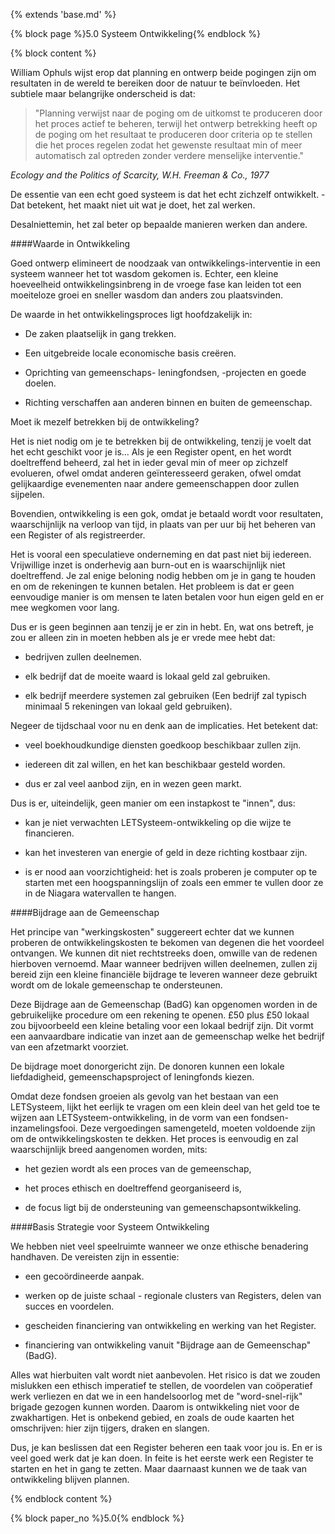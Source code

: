 {% extends 'base.md' %}

{% block page %}5.0 Systeem Ontwikkeling{% endblock %}

{% block content %}

William Ophuls wijst erop dat planning en ontwerp beide pogingen zijn om
resultaten in de wereld te bereiken door de natuur te beïnvloeden. 
Het subtiele maar belangrijke onderscheid is dat:

> "Planning verwijst naar de poging om de uitkomst te produceren door
> het proces actief te beheren, terwijl het ontwerp betrekking heeft op de
> poging om het resultaat te produceren door criteria op te stellen
> die het proces regelen zodat het gewenste resultaat 
> min of meer automatisch zal optreden zonder verdere menselijke
> interventie."

_Ecology and the Politics of Scarcity, W.H. Freeman & Co., 
1977_

De essentie van een echt goed systeem is dat het echt zichzelf ontwikkelt. - 
Dat betekent, het maakt niet uit wat je doet, het zal werken.

Desalniettemin, het zal beter op bepaalde manieren werken dan andere.

####Waarde in Ontwikkeling

Goed ontwerp elimineert de noodzaak van ontwikkelings-interventie in een systeem
wanneer het tot wasdom gekomen is. Echter, een kleine hoeveelheid ontwikkelingsinbreng
in de vroege fase kan leiden tot een moeiteloze groei en sneller wasdom dan anders
zou plaatsvinden.

De waarde in het ontwikkelingsproces ligt hoofdzakelijk in:

* De zaken plaatselijk in gang trekken.

* Een uitgebreide locale economische basis creëren.

* Oprichting van gemeenschaps- leningfondsen, -projecten en goede doelen.

* Richting verschaffen aan anderen binnen en buiten de gemeenschap.

Moet ik mezelf betrekken bij de ontwikkeling?

Het is niet nodig om je te betrekken bij de ontwikkeling, tenzij je 
voelt dat het echt geschikt voor je is... Als je een Register opent, 
en het wordt doeltreffend beheerd, zal het in ieder geval min of meer 
op zichzelf evolueren, ofwel omdat anderen geïnteresseerd geraken, ofwel
omdat gelijkaardige evenementen naar andere gemeenschappen door zullen sijpelen.

Bovendien, ontwikkeling is een gok, omdat je betaald wordt voor resultaten,
waarschijnlijk na verloop van tijd, in plaats van per uur bij het beheren van 
een Register of als registreerder.

Het is vooral een speculatieve onderneming en dat past niet bij iedereen.
Vrijwillige inzet is onderhevig aan burn-out en is waarschijnlijk niet 
doeltreffend. Je zal enige beloning nodig hebben om je in gang te houden
en om de rekeningen te kunnen betalen. Het probleem is dat er geen eenvoudige manier 
is om mensen te laten betalen voor hun eigen geld en er mee wegkomen voor lang.

Dus er is geen beginnen aan tenzij je er zin in hebt. En, wat ons betreft, je zou
er alleen zin in moeten hebben als je er vrede mee hebt dat: 

* bedrijven zullen deelnemen.
 
* elk bedrijf dat de moeite waard is lokaal geld zal gebruiken.
 
* elk bedrijf meerdere systemen zal gebruiken (Een bedrijf zal typisch
minimaal 5 rekeningen van lokaal geld gebruiken).
 
Negeer de tijdschaal voor nu en denk aan de implicaties. Het betekent dat:
 
* veel boekhoudkundige diensten goedkoop beschikbaar zullen zijn.

* iedereen dit zal willen, en het kan beschikbaar gesteld worden.

* dus er zal veel aanbod zijn, en in wezen geen markt.

Dus is er, uiteindelijk, geen manier om een instapkost te "innen", dus:

* kan je niet verwachten LETSysteem-ontwikkeling op die wijze te financieren.
        
* kan het investeren van energie of geld in deze richting kostbaar zijn.

* is er nood aan voorzichtigheid: het is zoals proberen je computer op te starten
met een hoogspanningslijn of zoals een emmer te vullen door ze in de Niagara 
watervallen te hangen.

####Bijdrage aan de Gemeenschap

Het principe van "werkingskosten" suggereert echter dat we kunnen
proberen de ontwikkelingskosten te bekomen van degenen die het voordeel 
ontvangen. We kunnen dit niet rechtstreeks doen, omwille van de redenen 
hierboven vernoemd. Maar wanneer bedrijven willen deelnemen, zullen
zij bereid zijn een kleine financiële bijdrage te leveren wanneer deze
gebruikt wordt om de lokale gemeenschap te ondersteunen.

Deze Bijdrage aan de Gemeenschap (BadG) kan opgenomen worden in de gebruikelijke 
procedure om een rekening te openen. £50 plus £50 lokaal zou bijvoorbeeld
een kleine betaling voor een lokaal bedrijf zijn. Dit vormt 
een aanvaardbare indicatie van inzet aan de gemeenschap welke het bedrijf
van een afzetmarkt voorziet.

De bijdrage moet donorgericht zijn. De donoren kunnen een lokale 
liefdadigheid, gemeenschapsproject of leningfonds kiezen.

Omdat deze fondsen groeien als gevolg van het bestaan van een
LETSysteem, lijkt het eerlijk te vragen om een klein deel van het geld 
toe te wijzen aan LETSysteem-ontwikkeling, in de vorm van een 
fondsen-inzamelingsfooi. Deze vergoedingen samengeteld, moeten voldoende 
zijn om de ontwikkelingskosten te dekken. Het proces is eenvoudig en zal 
waarschijnlijk breed aangenomen worden, mits:

* het gezien wordt als een proces van de gemeenschap, 

* het proces ethisch en doeltreffend georganiseerd is, 

* de focus ligt bij de ondersteuning van gemeenschapsontwikkeling. 

####Basis Strategie voor Systeem Ontwikkeling

We hebben niet veel speelruimte wanneer we onze ethische benadering handhaven.
De vereisten zijn in essentie:

* een gecoördineerde aanpak.

* werken op de juiste schaal - regionale clusters van Registers, delen
van succes en voordelen.

* gescheiden financiering van ontwikkeling en werking van het Register.

* financiering van ontwikkeling vanuit "Bijdrage aan de Gemeenschap" (BadG). 

Alles wat hierbuiten valt wordt niet aanbevolen. Het risico is dat we zouden
mislukken een ethisch imperatief te stellen, de voordelen van
coöperatief werk verliezen en dat we in een handelsoorlog met de "word-snel-rijk" 
brigade gezogen kunnen worden. Daarom is ontwikkeling niet voor de zwakhartigen.
Het is onbekend gebied, en zoals de oude kaarten het omschrijven: hier zijn tijgers, 
draken en slangen.

Dus, je kan beslissen dat een Register beheren een taak voor jou is. 
En er is veel goed werk dat je kan doen. In feite is het eerste werk een Register
te starten en het in gang te zetten. Maar daarnaast kunnen we de taak van ontwikkeling
blijven plannen.

{% endblock content %}

{% block paper_no %}5.0{% endblock %}

